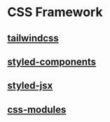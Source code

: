# CSS Framework

## [tailwindcss](./tailwindcss)

## [styled-components](./styled-components)

## [styled-jsx](./styled-jsx)

## [css-modules](./css-modules)
